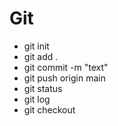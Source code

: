 # Git
* git init
* git add .
* git commit -m "text"
* git push origin main
* git status
* git log
* git checkout